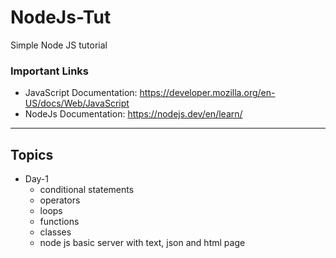 # NodeJs-Tut
Simple Node JS tutorial

### Important Links
- JavaScript Documentation: https://developer.mozilla.org/en-US/docs/Web/JavaScript
- NodeJs Documentation: https://nodejs.dev/en/learn/

<hr>

## Topics
- Day-1
  - conditional statements
  - operators
  - loops
  - functions
  - classes
  - node js basic server with text, json and html page
